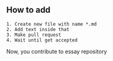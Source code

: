 ## How to add
```
1. Create new file with name *.md
2. Add text inside that
3. Make pull request
4. Wait until get accepted
```

Now, you contribute to essay repository
